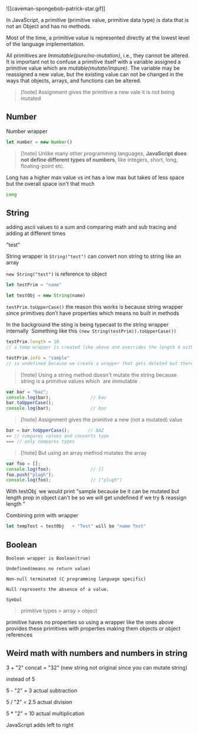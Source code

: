 ![[caveman-spongebob-patrick-star.gif]]

In JavaScript, a primitive (primitive value, primitive data type) is data that is not an Object and has no methods.  

Most of the time, a primitive value is represented directly at the lowest level of the language implementation. 

All primitives are *Immutable(pure/no-mutation)*, i.e., they cannot be altered. It is important not to confuse a primitive itself with a variable assigned a primitive value which are *mutable(mutate/impure)*. The variable may be reassigned a new value, but the existing value can not be changed in the ways that objects, arrays, and functions can be altered. 
>[!note] Assignment gives the primitive a new vale it is not being mutated 

## Number 

Number wrapper 
```javascript
let number = new Number()
```

>[!note] Unlike many other programming languages, **JavaScript does not define different types of numbers**, like integers, short, long, floating-point etc.

Long has a higher max value vs int has a low max but takes of less space but the overall space isn't that much

```java
Long
```

## String 
adding ascii values to a sum and comparing math and sub tracing and adding at different times 

"test" 

String wrapper is `String("test")` can convert non string to string like an array 

`new String("test")` is reference to object  

```javascript
let testPrim = "name" 

let testObj = new String(name) 
```

`testPrim.toUpperCase()` the reason this works is because string wrapper since primitives don’t have properties which means no built in methods 

In the background the sting is being typecast to the string wrapper internally 
Something like this `(new String(testPrim)).toUpperCase())   `

```javascript
testPrim.length = 10 
// a temp wrapper is created like above and overrides the length 4 with 10 but since this is a primitive & no props once line is done executing that wrapper is deleted & we default to previous length which is 4 
```

```javascript
testPrim.info = "sample" 
// is undefined because we create a wrapper that gets deleted but there wasn’t a previous value before  
```

>[!note] Using a string method doesn't mutate the string because string is a primitive values which  are immutable . 
```javascript
var bar = "baz"; 
console.log(bar);               // baz 
bar.toUpperCase(); 
console.log(bar);               // baz 
```

>[!note] Assignment gives the primitive a new (not a mutated) value
```javascript
bar = bar.toUpperCase();       // BAZ 
== // compares values and converts type 
=== // only compares types 
```


>[!note] But using an array method mutates the array 
```javascript
var foo = []; 
console.log(foo);               // [] 
foo.push("plugh"); 
console.log(foo);               // ["plugh"] 
```

With testObj  we would print "sample because be it can be mutated but length prop in object can't be so we will get undefined if we try & reassign length " 

Combining prim with wrapper 

```javascript
let tempTest = testObj   + "Test" will be "name Test" 
```



## Boolean 
```
Boolean wrapper is Boolean(true) 

Undefined(means no return value) 

Non-null terminated (C programming language specific)  

Null represents the absence of a value.  

Symbol 
```

> primitive types > array > object 

primitive haves no properties so using a wrapper like the ones above provides these primitives with properties making them objects or object references



## Weird math with numbers and numbers in string

3 + "2" concat = "32" (new string not original since you can mutate string)

instead of 5

5 - "2" = 3 actual subtraction

5 / "2" = 2.5 actual division

5 * "2" = 10 actual multiplication

JavaScript adds left to right